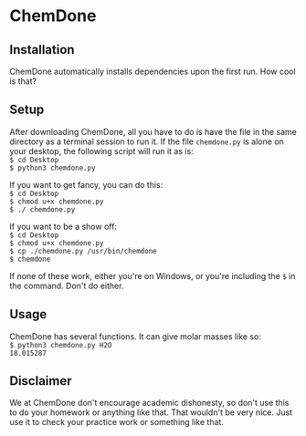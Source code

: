# ChemDone

## Installation
ChemDone automatically installs dependencies upon the first run. How cool is that?

## Setup
After downloading ChemDone, all you have to do is have the file in the same directory as a terminal session to run it. If the file `chemdone.py` is alone on your desktop, the following script will run it as is:\
`$ cd Desktop`\
`$ python3 chemdone.py`

If you want to get fancy, you can do this:\
`$ cd Desktop`\
`$ chmod u+x chemdone.py`\
`$ ./ chemdone.py`

If you want to be a show off:\
`$ cd Desktop`\
`$ chmod u+x chemdone.py`\
`$ cp ./chemdone.py /usr/bin/chemdone`\
`$ chemdone`

If none of these work, either you're on Windows, or you're including the `$` in the command. Don't do either.

## Usage
ChemDone has several functions. It can give molar masses like so:\
`$ python3 chemdone.py H2O`\
`18.015287`

## Disclaimer
We at ChemDone don't encourage academic dishonesty, so don't use this to do your homework or anything like that. That wouldn't be very nice. Just use it to check your practice work or something like that.
